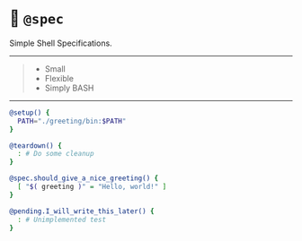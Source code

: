 # 🔬 `@spec`

Simple Shell Specifications.

---

> - Small
> - Flexible
> - Simply BASH

---

```sh
@setup() {
  PATH="./greeting/bin:$PATH"
}

@teardown() {
  : # Do some cleanup
}

@spec.should_give_a_nice_greeting() {
  [ "$( greeting )" = "Hello, world!" ]
}

@pending.I_will_write_this_later() {
  : # Unimplemented test
}
```
